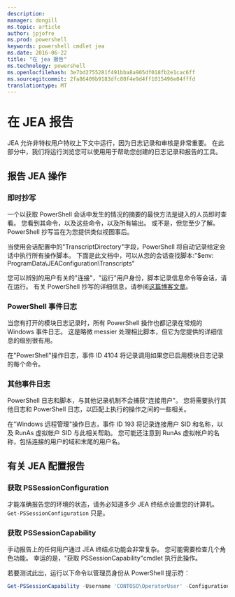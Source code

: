 ```yaml
---
description: 
manager: dongill
ms.topic: article
author: jpjofre
ms.prod: powershell
keywords: powershell cmdlet jea
ms.date: 2016-06-22
title: "在 jea 报告"
ms.technology: powershell
ms.openlocfilehash: 3e7bd2755281f491bba8a905df018fb2e1cac6ff
ms.sourcegitcommit: 2fa86409b9183dfc80f4e9d4ff1015496e04fffd
translationtype: MT
---
```

# 在 JEA 报告
JEA 允许非特权用户特权上下文中运行，因为日志记录和审核是非常重要。
在此部分中，我们将运行浏览您可以使用用于帮助您创建的日志记录和报告的工具。

## 报告 JEA 操作
### 即时抄写
一个以获取 PowerShell 会话中发生的情况的摘要的最快方法是键入的人员即时查看。
您看到其命令，以及这些命令，以及所有输出。
或不是，但您至少了解。
PowerShell 抄写旨在为您提供类似视图事后。

当使用会话配置中的"TranscriptDirectory"字段，PowerShell 将自动记录给定会话中执行所有操作脚本。
下面是此文档中，可以从您的会话查找脚本:"$env: ProgramData\JEAConfiguration\Transcripts"

您可以辨别的用户有关的"连接"，"运行"用户身份，脚本记录信息命令等会话，请在运行。
有关 PowerShell 抄写的详细信息，请参阅[这篇博客文章](http://blogs.msdn.com/b/powershell/archive/2015/06/09/powershell-the-blue-team.aspx)。

### PowerShell 事件日志
当您有打开的模块日志记录时，所有 PowerShell 操作也都记录在常规的 Windows 事件日志。
这是略微 messier 处理相比脚本，但它为您提供的详细信息的级别很有用。

在"PowerShell"操作日志，事件 ID 4104 将记录调用如果您已启用模块日志记录的每个命令。

### 其他事件日志
PowerShell 日志和脚本，与其他记录机制不会捕获"连接用户"。
您将需要执行其他日志和 PowerShell 日志，以匹配上执行的操作之间的一些相关。

在"Windows 远程管理"操作日志，事件 ID 193 将记录连接用户 SID 和名称，以及 RunAs 虚拟帐户 SID 与此相关帮助。
您可能还注意到 RunAs 虚拟帐户的名称，包括连接的用户的域和末尾的用户名。

## 有关 JEA 配置报告
### 获取 PSSessionConfiguration
才能准确报告您的环境的状态，请务必知道多少 JEA 终结点设置您的计算机。
`Get-PSSessionConfiguration` 只是。

### 获取 PSSessionCapability
手动报告上的任何用户通过 JEA 终结点功能会非常复杂。
您可能需要检查几个角色功能。
幸运的是，"获取 PSSessionCapability"cmdlet 执行此操作。

若要测试此出，运行以下命令以管理员身份从 PowerShell 提示符︰
```PowerShell
Get-PSSessionCapability -Username 'CONTOSO\OperatorUser' -ConfigurationName JEADemo
```

